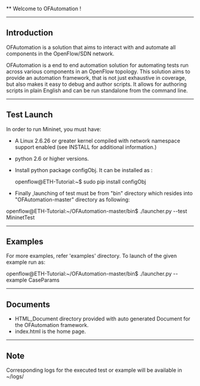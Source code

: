 ** Welcome to OFAutomation !

-------------
Introduction
-------------
OFAutomation is a solution that aims to interact with and automate all 
components in the OpenFlow/SDN network.

OFAutomation is a end to end automation solution for automating tests 
run across various components in an OpenFlow topology. This solution 
aims to provide an automation framework, that is not just exhaustive in
coverage, but also makes it easy to debug and author scripts. 
It allows for authoring scripts in plain English and can be run standalone
from the command line.

------------
Test Launch
------------

In order to run Mininet, you must have:

* A Linux 2.6.26 or greater kernel compiled with network namespace support 
  enabled (see INSTALL for additional information.)

* python 2.6 or higher versions.

* Install python package configObj. It can be installed as :

     openflow@ETH-Tutorial:~$ sudo pip install configObj

* Finally ,launching of test must be from "bin" directory which
  resides into "OFAutomation-master" directory as following:

openflow@ETH-Tutorial:~/OFAutomation-master/bin$ ./launcher.py --test MininetTest

--------
Examples
--------
For more examples, refer 'examples' directory.
To launch of the given example run as:

openflow@ETH-Tutorial:~/OFAutomation-master/bin$ ./launcher.py --example CaseParams   
     

---------
Documents
--------- 
* HTML_Document directory provided with auto generated Document 
  for the OFAutomation framework.
* index.html is the home page.

-------
 Note
-------
Corresponding logs for the executed test or example will be available in ~/logs/
